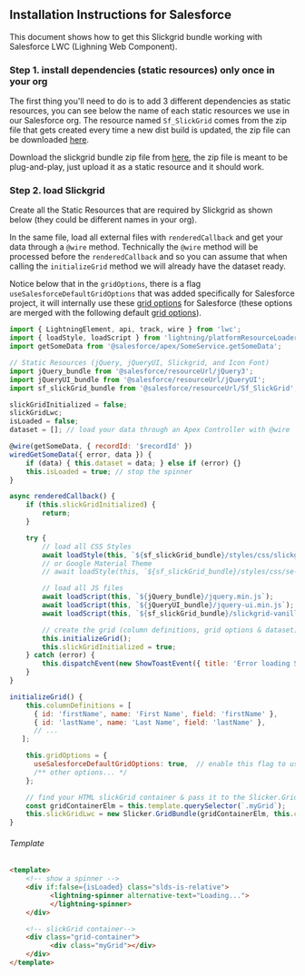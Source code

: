 ## Installation Instructions for Salesforce
This document shows how to get this Slickgrid bundle working with Salesforce LWC (Lighning Web Component). 

### Step 1. install dependencies (static resources) only once in your org
The first thing you'll need to do is to add 3 different dependencies as static resources, you can see below the name of each static resources we use in our Salesforce org. The resource named `Sf_SlickGrid` comes from the zip file that gets created every time a new dist build is updated, the zip file can be downloaded [here](https://github.com/ghiscoding/slickgrid-universal/tree/master/packages/vanilla-bundle/dist-grid-bundle-zip). 

Download the slickgrid bundle zip file from [here](https://github.com/ghiscoding/slickgrid-universal/tree/master/packages/vanilla-bundle/dist-grid-bundle-zip), the zip file is meant to be plug-and-play, just upload it as a static resource and it should work.

### Step 2. load Slickgrid
Create all the Static Resources that are required by Slickgrid as shown below (they could be different names in your org).

In the same file, load all external files with `renderedCallback` and get your data through a `@wire` method. Technically the `@wire` method will be processed before the `renderedCallback` and so you can assume that when calling the `initializeGrid` method we will already have the dataset ready.

Notice below that in the `gridOptions`, there is a flag `useSalesforceDefaultGridOptions` that was added specifically for Salesforce project, it will internally use these [grid options](https://github.com/ghiscoding/slickgrid-universal/blob/master/packages/vanilla-bundle/src/salesforce-global-grid-options.ts) for Salesforce (these options are merged with the following default [grid options](https://github.com/ghiscoding/slickgrid-universal/blob/master/packages/common/src/global-grid-options.ts)).
```js
import { LightningElement, api, track, wire } from 'lwc';
import { loadStyle, loadScript } from 'lightning/platformResourceLoader';
import getSomeData from '@salesforce/apex/SomeService.getSomeData';

// Static Resources (jQuery, jQueryUI, Slickgrid, and Icon Font)
import jQuery_bundle from '@salesforce/resourceUrl/jQuery3';
import jQueryUI_bundle from '@salesforce/resourceUrl/jQueryUI';
import sf_slickGrid_bundle from '@salesforce/resourceUrl/Sf_SlickGrid'; // the zip described at step 1.1

slickGridInitialized = false;
slickGridLwc;
isLoaded = false;
dataset = []; // load your data through an Apex Controller with @wire

@wire(getSomeData, { recordId: '$recordId' })
wiredGetSomeData({ error, data }) {
    if (data) { this.dataset = data; } else if (error) {}
    this.isLoaded = true; // stop the spinner
}

async renderedCallback() {
    if (this.slickGridInitialized) {
        return;
    }

    try {
        // load all CSS Styles
        await loadStyle(this, `${sf_slickGrid_bundle}/styles/css/slickgrid-theme-salesforce.css`);
        // or Google Material Theme
        // await loadStyle(this, `${sf_slickGrid_bundle}/styles/css/se-slickgrid-theme-material.css`);

        // load all JS files
        await loadScript(this, `${jQuery_bundle}/jquery.min.js`);
        await loadScript(this, `${jQueryUI_bundle}/jquery-ui.min.js`);
        await loadScript(this, `${sf_slickGrid_bundle}/slickgrid-vanilla-bundle.js`);

        // create the grid (column definitions, grid options & dataset)
        this.initializeGrid();
        this.slickGridInitialized = true;
    } catch (error) {
        this.dispatchEvent(new ShowToastEvent({ title: 'Error loading SlickGrid', message: error && error.message || '', variant: 'error', }));
    }
}

initializeGrid() {
    this.columnDefinitions = [
      { id: 'firstName', name: 'First Name', field: 'firstName' },
      { id: 'lastName', name: 'Last Name', field: 'lastName' },
      // ...
   ];

    this.gridOptions = { 
      useSalesforceDefaultGridOptions: true,  // enable this flag to use regular grid options used for SF project
      /** other options... */ 
    };

    // find your HTML slickGrid container & pass it to the Slicker.GridBundle instantiation
    const gridContainerElm = this.template.querySelector(`.myGrid`);
    this.slickGridLwc = new Slicker.GridBundle(gridContainerElm, this.columnDefinitions, this.gridOptions, this.dataset);
}
```

###### Template
```html
<template>
    <!-- show a spinner -->
    <div if:false={isLoaded} class="slds-is-relative">
          <lightning-spinner alternative-text="Loading...">
          </lightning-spinner>
    </div>

    <!-- slickGrid container-->
    <div class="grid-container">
          <div class="myGrid"></div>
    </div>
</template>
```
